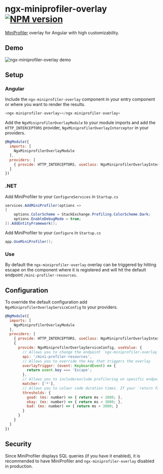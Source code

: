 # ngx-miniprofiler-overlay [![NPM version](https://img.shields.io/npm/v/ngx-miniprofiler-overlay.svg?style=flat)](https://www.npmjs.com/package/ngx-miniprofiler-overlay)
[MiniProfiler](https://miniprofiler.com/) overlay for Angular with high customizability.


## Demo
![ngx-miniprofiler-overlay demo](https://i.imgur.com/9j7ZvhP.png)

## Setup
### Angular
Include the `ngx-miniprofiler-overlay` component in your entry component or where you want to render the results.
```javascript
<ngx-miniprofiler-overlay></ngx-miniprofiler-overlay>
```
Add the `NgxMiniprofilerOverlayModule` to your module imports and add the `HTTP_INTERCEPTORS` provider, `NgxMiniprofilerOverlayInterceptor` in your providers.
```javascript
@NgModule({
  imports: [
    NgxMiniprofilerOverlayModule
  ],
  providers: [
    { provide: HTTP_INTERCEPTORS, useClass: NgxMiniprofilerOverlayInterceptor, multi: true }
  ]
})
```

### .NET
Add MiniProfiler to your `ConfigureServices` in `Startup.cs`
```c#
services.AddMiniProfiler(options =>
{
    options.ColorScheme = StackExchange.Profiling.ColorScheme.Dark;
    options.EnableDebugMode = true;
}).AddEntityFramework();
```

Add MiniProfiler to your `Configure` in `Startup.cs`
```c#
app.UseMiniProfiler();
```

### Use
By default the `ngx-miniprofiler-overlay` overlay can be triggered by hitting escape on the component where it is registered and will hit the default endpoint `/mini-profiler-resources`.

## Configuration
To override the default configuration add `NgxMiniprofilerOverlayServiceConfig` to your providers.
```javascript
@NgModule({
  imports: [
    NgxMiniprofilerOverlayModule
  ],
  providers: [
    { provide: HTTP_INTERCEPTORS, useClass: NgxMiniprofilerOverlayInterceptor, multi: true },
    {
      provide: NgxMiniprofilerOverlayServiceConfig, useValue: {
        // Allows you to change the endpoint `ngx-miniprofiler-overlay` hits
        api: '/mini-profiler-resources',
        // Allows you to override the key that triggers the overlay
        overlayTrigger: (event: KeyboardEvent) => {
          return event.key === 'Escape';
        },
        // Allows you to include/exclude profilering on spesific endpoints. Refer to the `matcher` package for more info
        matcher: ['*'],
        // Allows you to colour code duration times. If your `return false`, colour coding will be disabled
        thresholds: {
          good: (ms: number) => { return ms < 1000; },
          okay: (ms: number) => { return ms < 3000; },
          bad: (ms: number) => { return ms > 3000; }
        }
      }
    }
  ]
})
```

## Security
Since MiniProfiler displays SQL queries (if you have it enabled), it is recommended to have MiniProfiler and `ngx-miniprofiler-overlay` disabled in production.